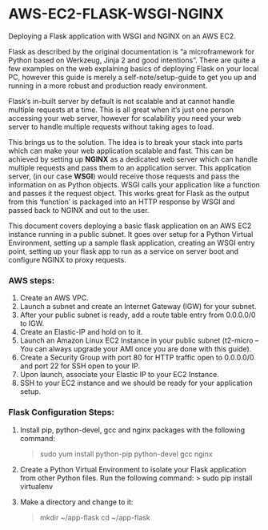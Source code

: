 # AWS-EC2-FLASK-WSGI-NGINX
Deploying a Flask application with WSGI and NGINX on an AWS EC2.

Flask as described by the original documentation is “a microframework for Python based on Werkzeug, Jinja 2 and good intentions”. There are quite a few examples on the web explaining basics of deploying Flask on your local PC, however this guide is merely a self-note/setup-guide to get you up and running in a more robust and production ready environment.

Flask’s in-built server by default is not scalable and at cannot handle multiple requests at a time. This is all great when it’s just one person accessing your web server, however for scalability you need your web server to handle multiple requests without taking ages to load.

This brings us to the solution. The idea is to break your stack into parts which can make your web application scalable and fast. This can be achieved by setting up **NGINX** as a dedicated web server which can handle multiple requests and pass them to an application server. This application server, (in our case **WSGI**) would receive those requests and pass the information on as Python objects. WSGI calls your application like a function and passes it the request object. This works great for Flask as the output from this ‘function’ is packaged into an HTTP response by WSGI and passed back to NGINX and out to the user.
 
This document covers deploying a basic flask application on an AWS EC2 instance running in a public subnet. It goes over setup for a Python Virtual Environment, setting up a sample flask application, creating an WSGI entry point, setting up your flask app to run as a service on server boot and configure NGINX to proxy requests. 

### AWS steps:

   1.	Create an AWS VPC.
   2.	Launch a subnet and create an Internet Gateway (IGW) for your subnet.
   3.	After your public subnet is ready, add a route table entry from 0.0.0.0/0 to IGW.
   4.	Create an Elastic-IP and hold on to it.
   5.	Launch an Amazon Linux EC2 Instance in your public subnet (t2-micro – You can always upgrade your AMI once you are done       with this guide).
   6.	Create a Security Group with port 80 for HTTP traffic open to 0.0.0.0/0 and port 22 for SSH open to your IP.
   7.	Upon launch, associate your Elastic IP to your EC2 Instance.
   8.	SSH to your EC2 instance and we should be ready for your application setup.

### Flask Configuration Steps:

   1.	Install pip, python-devel, gcc and nginx packages with the following command:

      	>  sudo yum install python-pip python-devel gcc nginx

   2.	Create a Python Virtual Environment to isolate your Flask application from other Python files. Run the following command:
       >  sudo pip install virtualenv
   
   3. Make a directory and change to it:
       >  mkdir ~/app-flask
       >  cd ~/app-flask
       
